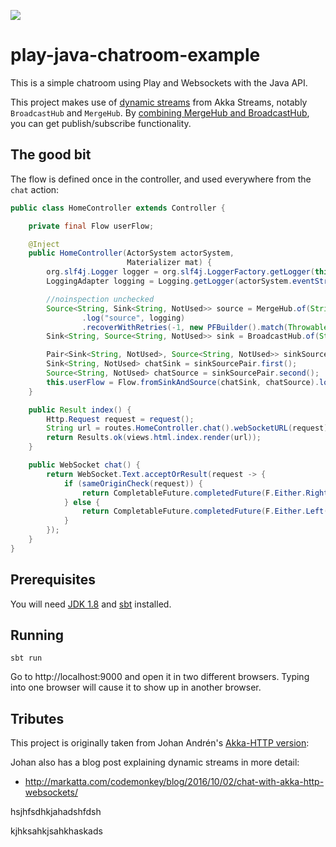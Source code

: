 [<img src="https://img.shields.io/travis/playframework/play-java-chatroom-example.svg"/>](https://travis-ci.org/playframework/play-java-chatroom-example)

# play-java-chatroom-example

This is a simple chatroom using Play and Websockets with the Java API.

This project makes use of [dynamic streams](http://doc.akka.io/docs/akka/current/java/stream/stream-dynamic.html) from Akka Streams, notably `BroadcastHub` and `MergeHub`.  By [combining MergeHub and BroadcastHub](http://doc.akka.io/docs/akka/current/java/stream/stream-dynamic.html#Dynamic_fan-in_and_fan-out_with_MergeHub_and_BroadcastHub), you can get publish/subscribe functionality.

## The good bit

The flow is defined once in the controller, and used everywhere from the `chat` action:

```java
public class HomeController extends Controller {

    private final Flow userFlow;

    @Inject
    public HomeController(ActorSystem actorSystem,
                          Materializer mat) {
        org.slf4j.Logger logger = org.slf4j.LoggerFactory.getLogger(this.getClass());
        LoggingAdapter logging = Logging.getLogger(actorSystem.eventStream(), logger.getName());

        //noinspection unchecked
        Source<String, Sink<String, NotUsed>> source = MergeHub.of(String.class)
                .log("source", logging)
                .recoverWithRetries(-1, new PFBuilder().match(Throwable.class, e -> Source.empty()).build());
        Sink<String, Source<String, NotUsed>> sink = BroadcastHub.of(String.class);

        Pair<Sink<String, NotUsed>, Source<String, NotUsed>> sinkSourcePair = source.toMat(sink, Keep.both()).run(mat);
        Sink<String, NotUsed> chatSink = sinkSourcePair.first();
        Source<String, NotUsed> chatSource = sinkSourcePair.second();
        this.userFlow = Flow.fromSinkAndSource(chatSink, chatSource).log("userFlow", logging);
    }

    public Result index() {
        Http.Request request = request();
        String url = routes.HomeController.chat().webSocketURL(request);
        return Results.ok(views.html.index.render(url));
    }

    public WebSocket chat() {
        return WebSocket.Text.acceptOrResult(request -> {
            if (sameOriginCheck(request)) {
                return CompletableFuture.completedFuture(F.Either.Right(userFlow));
            } else {
                return CompletableFuture.completedFuture(F.Either.Left(forbidden()));
            }
        });
    }
}
```

## Prerequisites

You will need [JDK 1.8](http://www.oracle.com/technetwork/java/javase/downloads/jdk8-downloads-2133151.html) and [sbt](http://www.scala-sbt.org/) installed.

## Running

```
sbt run
```

Go to http://localhost:9000 and open it in two different browsers.  Typing into one browser will cause it to show up in another browser.

## Tributes

This project is originally taken from Johan Andrén's [Akka-HTTP version](https://github.com/johanandren/chat-with-akka-http-websockets/tree/akka-2.4.10):

Johan also has a blog post explaining dynamic streams in more detail:

* http://markatta.com/codemonkey/blog/2016/10/02/chat-with-akka-http-websockets/

hsjhfsdhkjahadshfdsh

kjhksahkjsahkhaskads